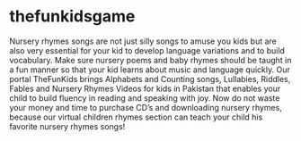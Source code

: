 # thefunkidsgame
Nursery rhymes songs are not just silly songs to amuse you kids but are also very essential for your kid to develop language variations and to build vocabulary. Make sure nursery poems and baby rhymes should be taught in a fun manner so that your kid learns about music and language quickly. Our portal TheFunKids brings Alphabets and Counting songs, Lullabies, Riddles, Fables and Nursery Rhymes Videos for kids in Pakistan that enables your child to build fluency in reading and speaking with joy. Now do not waste your money and time to purchase CD’s and downloading nursery rhymes, because our virtual children rhymes section can teach your child his favorite nursery rhymes songs!
